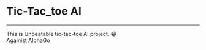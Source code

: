 Tic-Tac_toe AI
===========
-----------------
This is Unbeatable tic-tac-toe AI project. 😁  
Againist AlphaGo
